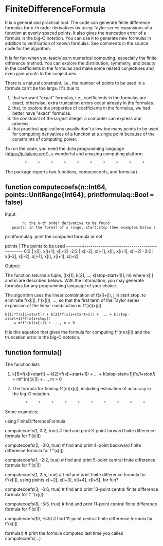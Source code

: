 # FiniteDifferenceFormula

It is a general and practical tool. The code can generate finite difference formulas for
n-th order derivatives by using Taylor series expansions of a function at evenly spaced
points. It also gives the truncation error of a formula in the big-O notation. You can
use it to generate new formulas in addition to verification of known formulas. See
comments in the source code for the algorithm.

It is for fun when you teach/learn numerical computing, especially the finite difference
method. You can explore the distribution, symmetry, and beauty in the coefficients in the
formulas and make some related conjectures and even give proofs to the conjectures.

There is a natural constraint, i.e., the number of points to be used in a formula can't
be too large. It's due to

1) that we want "exact" formulas, i.e., coefficients in the formulas are exact, otherwise,
   extra truncation errors occur already in the formulas.
2) that, to explore the properties of coefficients in the formulas, we had better have
   "exact" formulas.
3) the constraint of the largest integer a computer can express and process.
4) that practical applications usually don't allow too many points to be used for
   computing derivatives of a function at a single point because of the constraints of
   computing power.

To run the code, you need the Julia programming language (https://julialang.org/), a
wonderful and amazing computing platform.

             *     *     *     *     *     *     *     *     *     *

The package exports two functions, computecoefs, and formula().

function computecoefs(n::Int64, points::UnitRange{Int64}, printformulaq::Bool = false)
--------------------------------------------------------------------------------------
Input:

            n: the n-th order derivative to be found
       points: in the format of a range, start:stop (See examples below.)
printformulaq: print the computed formula or not

   points  |  The points to be used
   --------+----------------------------------------------
    0:2    |  x[i], x[i+1], x[i+2]
   -2:2    |  x[i-2], x[i-1], x[i], x[i+1], x[i+2]
   -3:2    |  x[i-3], x[i-2], x[i-1], x[i], x[i+1], x[i+2]

Output:

The function returns a tuple, ([k[1], k[2], ..., k[stop-start+1]], m) where k[:] and m
are described belows. With the information, you may generate formulas for any
programming language of your choice.

The algorithm uses the linear combination of f(x[i+j]), j in start:stop, to eliminate
f(x[i]), f'(x[i]), ..., so that the first term of the Taylor series expansion of the
linear combination is f^(n)(x[i]):

    k[1]*f(x[i+start]) + k[2]*f(x[i+start+1]) + ... + k[stop-start+1]*f(x[i+stop])
        = m*f^(n)(x[i]) + ..., m > 0

It is this equation that gives the formula for computing f^(n)(x[i]) and the truncation
error in the big-O notation.

function formula()
------------------
The function lists

1) k[1]*f(x[i+start]) + k[2]*f(x[i+start+1]) + ... + k[stop-start+1]*f(x[i+stop])
       = m*f^(n)(x[i]) + ..., m > 0

2) The formula for finding f^(n)(x[i]), including estimation of accuracy in the big-O
   notation.

             *     *     *     *     *     *     *     *     *     *
Some examples:

using FiniteDifferenceFormula

computecoefs(1, 0:2, true)   # find and print 3-point forward finite difference formula for f'(x[i])

computecoefs(2, -3:0, true)  # find and print 4-point backward finite difference formula for f''(x[i])

computecoefs(1, -2:2, true)  # find and print 5-point central finite difference formula for f'(x[i])

computecoefs(1, 2:5, true)   # find and print finite difference formula for f'(x[i]), using points x[i+2], x[i+3], x[i+4], x[i+5], for fun?

computecoefs(3, -6:6, true)  # find and print 13-point central finite difference formula for f'''(x[i])

computecoefs(8, -5:5, true)  # find and print 11-point central finite difference formula for f'(x[i])

computecoefs(10, -5:5)       # find 11-point central finite difference formula for f'(x[i])

formula()                    # print the formula computed last time you called computecoefs(...)
